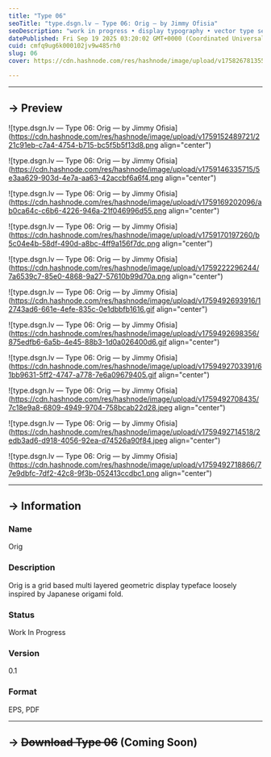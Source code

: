 ```yaml
---
title: "Type 06"
seoTitle: "type.dsgn.lv — Type 06: Orig — by Jimmy Ofisia"
seoDescription: "work in progress • display typography • vector type set • freely downloadable materials • creative commons licensed • by Jimmy Ofisia"
datePublished: Fri Sep 19 2025 03:20:02 GMT+0000 (Coordinated Universal Time)
cuid: cmfq9ug6k000102jv9w485rh0
slug: 06
cover: https://cdn.hashnode.com/res/hashnode/image/upload/v1758267813553/0c5251f8-49f8-40ff-9950-0d6507b77e63.png

---
```


---

## → Preview

![type.dsgn.lv — Type 06: Orig — by Jimmy Ofisia](https://cdn.hashnode.com/res/hashnode/image/upload/v1759152489721/221c91eb-c7a4-4754-b715-bc5f5b5f13d8.png align="center")

![type.dsgn.lv — Type 06: Orig — by Jimmy Ofisia](https://cdn.hashnode.com/res/hashnode/image/upload/v1759146335715/5e3aa629-903d-4e7a-aa63-42accbf6a6f4.png align="center")

![type.dsgn.lv — Type 06: Orig — by Jimmy Ofisia](https://cdn.hashnode.com/res/hashnode/image/upload/v1759169202096/ab0ca64c-c6b6-4226-946a-21f046996d55.png align="center")

![type.dsgn.lv — Type 06: Orig — by Jimmy Ofisia](https://cdn.hashnode.com/res/hashnode/image/upload/v1759170197260/b5c04e4b-58df-490d-a8bc-4ff9a156f7dc.png align="center")

![type.dsgn.lv — Type 06: Orig — by Jimmy Ofisia](https://cdn.hashnode.com/res/hashnode/image/upload/v1759222296244/7a6539c7-85e0-4868-9a27-57610b99d70a.png align="center")

![type.dsgn.lv — Type 06: Orig — by Jimmy Ofisia](https://cdn.hashnode.com/res/hashnode/image/upload/v1759492693916/12743ad6-661e-4efe-835c-0e1dbbfb1616.gif align="center")

![type.dsgn.lv — Type 06: Orig — by Jimmy Ofisia](https://cdn.hashnode.com/res/hashnode/image/upload/v1759492698356/875edfb6-6a5b-4e45-88b3-1d0a026400d6.gif align="center")

![type.dsgn.lv — Type 06: Orig — by Jimmy Ofisia](https://cdn.hashnode.com/res/hashnode/image/upload/v1759492703391/61bb9631-5ff2-4747-a778-7e6a09679405.gif align="center")

![type.dsgn.lv — Type 06: Orig — by Jimmy Ofisia](https://cdn.hashnode.com/res/hashnode/image/upload/v1759492708435/7c18e9a8-6809-4949-9704-758bcab22d28.jpeg align="center")

![type.dsgn.lv — Type 06: Orig — by Jimmy Ofisia](https://cdn.hashnode.com/res/hashnode/image/upload/v1759492714518/2edb3ad6-d918-4056-92ea-d74526a90f84.jpeg align="center")

![type.dsgn.lv — Type 06: Orig — by Jimmy Ofisia](https://cdn.hashnode.com/res/hashnode/image/upload/v1759492718866/77e9dbfc-7df2-42c8-9f3b-052413ccdbc1.png align="center")

---

## → Information

### Name

Orig

### Description

Orig is a grid based multi layered geometric display typeface loosely inspired by Japanese origami fold.

### Status

Work In Progress

### Version

0.1

### Format

EPS, PDF

---

## → **<s>Download Type 06</s> (Coming Soon)**